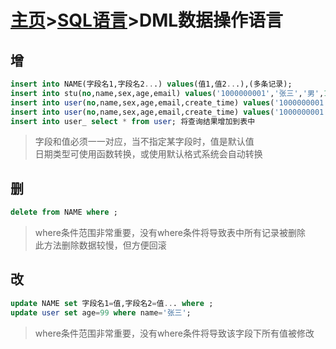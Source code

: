 # [主页](../README.md)>[SQL语言](SQL语言.md)>DML数据操作语言

## 增
```SQL
insert into NAME(字段名1,字段名2...) values(值1,值2...),(多条记录);
insert into stu(no,name,sex,age,email) values('1000000001','张三','男',18,'9739887425@163.com');
insert into user(no,name,sex,age,email,create_time) values('1000000001','张三','男',18,null,'1991-1-2 9:9:9');
insert into user(no,name,sex,age,email,create_time) values('1000000001','liusss','男',18,'452255@qq.com',now());
insert into user_ select * from user; 将查询结果增加到表中
```
>字段和值必须一一对应，当不指定某字段时，值是默认值  
>日期类型可使用函数转换，或使用默认格式系统会自动转换
## 删
```SQL
delete from NAME where ;
```
>where条件范围非常重要，没有where条件将导致表中所有记录被删除  
>此方法删除数据较慢，但方便回滚

## 改
```SQL
update NAME set 字段名1=值,字段名2=值... where ;
update user set age=99 where name='张三';
```
>where条件范围非常重要，没有where条件将导致该字段下所有值被修改  
